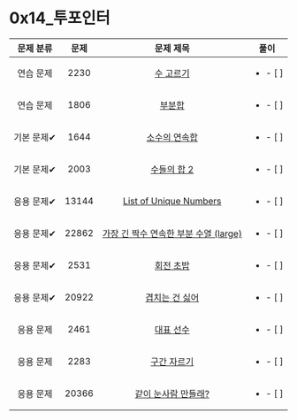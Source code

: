 # 0x14_투포인터

| 문제 분류 | 문제 | 문제 제목 | 풀이 |
| :--: | :--: | :--: | :--: |
| 연습 문제 | 2230 | [수 고르기](https://www.acmicpc.net/problem/2230) | <ul><li>- [ ] </li></ul> |
| 연습 문제 | 1806 | [부분합](https://www.acmicpc.net/problem/1806) | <ul><li>- [ ] </li></ul> |
| 기본 문제✔ | 1644 | [소수의 연속합](https://www.acmicpc.net/problem/1644) | <ul><li>- [ ] </li></ul> |
| 기본 문제✔ | 2003 | [수들의 합 2](https://www.acmicpc.net/problem/2003) | <ul><li>- [ ] </li></ul> |
| 응용 문제✔ | 13144 | [List of Unique Numbers](https://www.acmicpc.net/problem/13144) | <ul><li>- [ ] </li></ul> |
| 응용 문제✔ | 22862 | [가장 긴 짝수 연속한 부분 수열 (large)](https://www.acmicpc.net/problem/22862) | <ul><li>- [ ] </li></ul> |
| 응용 문제✔ | 2531 | [회전 초밥](https://www.acmicpc.net/problem/2531) | <ul><li>- [ ] </li></ul> |
| 응용 문제✔ | 20922 | [겹치는 건 싫어](https://www.acmicpc.net/problem/20922) | <ul><li>- [ ] </li></ul> |
| 응용 문제 | 2461 | [대표 선수](https://www.acmicpc.net/problem/2461) | <ul><li>- [ ] </li></ul> |
| 응용 문제 | 2283 | [구간 자르기](https://www.acmicpc.net/problem/2283) | <ul><li>- [ ] </li></ul> |
| 응용 문제 | 20366 | [같이 눈사람 만들래?](https://www.acmicpc.net/problem/20366) | <ul><li>- [ ] </li></ul> |
